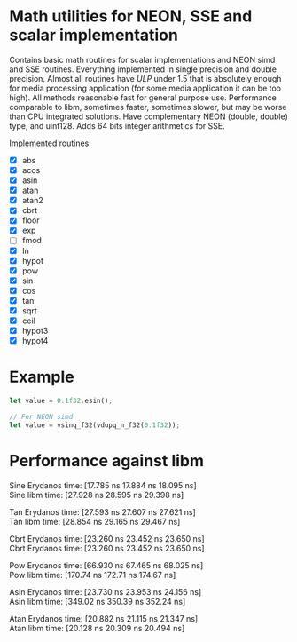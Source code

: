 # Math utilities for NEON, SSE and scalar implementation

Contains basic math routines for scalar implementations and NEON simd and SSE routines.
Everything implemented in single precision and double precision.
Almost all routines have *ULP* under 1.5 that is absolutely enough for media processing application (for some media
application it can be too high).
All methods reasonable fast for general purpose use. Performance comparable to libm, sometimes faster, sometimes slower,
but may be worse than CPU integrated solutions.
Have complementary NEON (double, double) type, and uint128.
Adds 64 bits integer arithmetics for SSE.

Implemented routines:

- [x] abs
- [x] acos
- [x] asin
- [x] atan
- [x] atan2
- [x] cbrt
- [x] floor
- [x] exp
- [ ] fmod
- [x] ln
- [x] hypot
- [x] pow
- [x] sin
- [x] cos
- [x] tan
- [x] sqrt
- [x] ceil
- [x] hypot3
- [x] hypot4

# Example

```rust
let value = 0.1f32.esin();

// For NEON simd
let value = vsinq_f32(vdupq_n_f32(0.1f32));
```

# Performance against libm

Sine Erydanos time:   [17.785 ns 17.884 ns 18.095 ns]                           
Sine libm time:   [27.928 ns 28.595 ns 29.398 ns]

Tan Erydanos time:   [27.593 ns 27.607 ns 27.621 ns]\
Tan libm time:   [28.854 ns 29.165 ns 29.467 ns]

Cbrt Erydanos time:   [23.260 ns 23.452 ns 23.650 ns]\
Cbrt Erydanos time:   [23.260 ns 23.452 ns 23.650 ns]

Pow Erydanos time:   [66.930 ns 67.465 ns 68.025 ns]\
Pow libm time:   [170.74 ns 172.71 ns 174.67 ns]

Asin Erydanos time:   [23.730 ns 23.953 ns 24.156 ns]\
Asin libm time:   [349.02 ns 350.39 ns 352.24 ns]

Atan Erydanos time:   [20.882 ns 21.115 ns 21.347 ns]\
Atan libm time:   [20.128 ns 20.309 ns 20.494 ns] 
